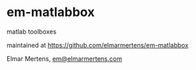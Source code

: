 # em-matlabbox
matlab toolboxes

maintained at https://github.com/elmarmertens/em-matlabbox

Elmar Mertens, em@elmarmertens.com
